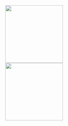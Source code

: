 
<div align="left">
  <a href="https://github.com/thaistrindad">
  <img height="180em" src="https://github-readme-stats.vercel.app/api/top-langs/?username=thaistrindad&show_icons=true&theme=radical"/>
</div>
 <img height="180em" src="https://github-readme-stats.vercel.app/api?username=thaistrindad&show_icons=true&theme=radical"/>
